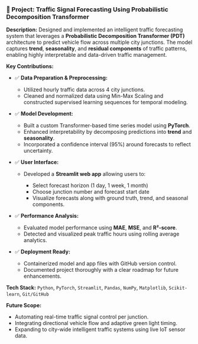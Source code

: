 

### 🔧 Project: **Traffic Signal Forecasting Using Probabilistic Decomposition Transformer**

**Description:**
Designed and implemented an intelligent traffic forecasting system that leverages a **Probabilistic Decomposition Transformer (PDT)** architecture to predict vehicle flow across multiple city junctions. The model captures **trend**, **seasonality**, and **residual components** of traffic patterns, enabling highly interpretable and data-driven traffic management.

**Key Contributions:**

* ✅ **Data Preparation & Preprocessing:**

  * Utilized hourly traffic data across 4 city junctions.
  * Cleaned and normalized data using Min-Max Scaling and constructed supervised learning sequences for temporal modeling.

* ✅ **Model Development:**

  * Built a custom Transformer-based time series model using **PyTorch**.
  * Enhanced interpretability by decomposing predictions into **trend** and **seasonality**.
  * Incorporated a confidence interval (95%) around forecasts to reflect uncertainty.

* ✅ **User Interface:**

  * Developed a **Streamlit web app** allowing users to:

    * Select forecast horizon (1 day, 1 week, 1 month)
    * Choose junction number and forecast start date
    * Visualize forecasts along with ground truth, trend, and seasonal components.

* ✅ **Performance Analysis:**

  * Evaluated model performance using **MAE**, **MSE**, and **R²-score**.
  * Detected and visualized peak traffic hours using rolling average analytics.

* ✅ **Deployment Ready:**

  * Containerized model and app files with GitHub version control.
  * Documented project thoroughly with a clear roadmap for future enhancements.

**Tech Stack:**
`Python`, `PyTorch`, `Streamlit`, `Pandas`, `NumPy`, `Matplotlib`, `Scikit-learn`, `Git/GitHub`

**Future Scope:**

* Automating real-time traffic signal control per junction.
* Integrating directional vehicle flow and adaptive green light timing.
* Expanding to city-wide intelligent traffic systems using live IoT sensor data.


